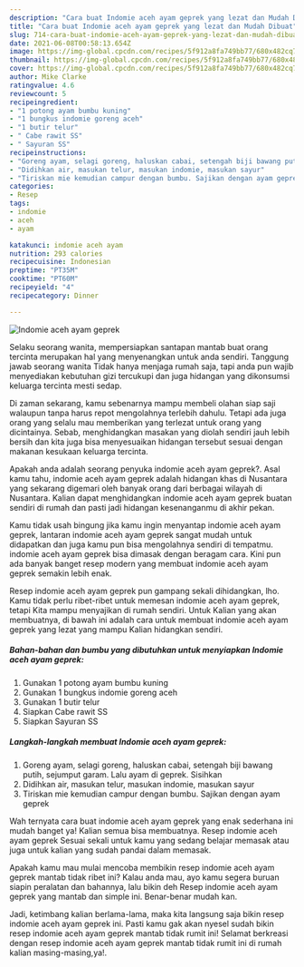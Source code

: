 ```yaml
---
description: "Cara buat Indomie aceh ayam geprek yang lezat dan Mudah Dibuat"
title: "Cara buat Indomie aceh ayam geprek yang lezat dan Mudah Dibuat"
slug: 714-cara-buat-indomie-aceh-ayam-geprek-yang-lezat-dan-mudah-dibuat
date: 2021-06-08T00:58:13.654Z
image: https://img-global.cpcdn.com/recipes/5f912a8fa749bb77/680x482cq70/indomie-aceh-ayam-geprek-foto-resep-utama.jpg
thumbnail: https://img-global.cpcdn.com/recipes/5f912a8fa749bb77/680x482cq70/indomie-aceh-ayam-geprek-foto-resep-utama.jpg
cover: https://img-global.cpcdn.com/recipes/5f912a8fa749bb77/680x482cq70/indomie-aceh-ayam-geprek-foto-resep-utama.jpg
author: Mike Clarke
ratingvalue: 4.6
reviewcount: 5
recipeingredient:
- "1 potong ayam bumbu kuning"
- "1 bungkus indomie goreng aceh"
- "1 butir telur"
- " Cabe rawit SS"
- " Sayuran SS"
recipeinstructions:
- "Goreng ayam, selagi goreng, haluskan cabai, setengah biji bawang putih, sejumput garam. Lalu ayam di geprek. Sisihkan"
- "Didihkan air, masukan telur, masukan indomie, masukan sayur"
- "Tiriskan mie kemudian campur dengan bumbu. Sajikan dengan ayam geprek"
categories:
- Resep
tags:
- indomie
- aceh
- ayam

katakunci: indomie aceh ayam 
nutrition: 293 calories
recipecuisine: Indonesian
preptime: "PT35M"
cooktime: "PT60M"
recipeyield: "4"
recipecategory: Dinner

---
```



![Indomie aceh ayam geprek](https://img-global.cpcdn.com/recipes/5f912a8fa749bb77/680x482cq70/indomie-aceh-ayam-geprek-foto-resep-utama.jpg)

Selaku seorang wanita, mempersiapkan santapan mantab buat orang tercinta merupakan hal yang menyenangkan untuk anda sendiri. Tanggung jawab seorang  wanita Tidak hanya menjaga rumah saja, tapi anda pun wajib menyediakan kebutuhan gizi tercukupi dan juga hidangan yang dikonsumsi keluarga tercinta mesti sedap.

Di zaman  sekarang, kamu sebenarnya mampu membeli olahan siap saji walaupun tanpa harus repot mengolahnya terlebih dahulu. Tetapi ada juga orang yang selalu mau memberikan yang terlezat untuk orang yang dicintainya. Sebab, menghidangkan masakan yang diolah sendiri jauh lebih bersih dan kita juga bisa menyesuaikan hidangan tersebut sesuai dengan makanan kesukaan keluarga tercinta. 



Apakah anda adalah seorang penyuka indomie aceh ayam geprek?. Asal kamu tahu, indomie aceh ayam geprek adalah hidangan khas di Nusantara yang sekarang digemari oleh banyak orang dari berbagai wilayah di Nusantara. Kalian dapat menghidangkan indomie aceh ayam geprek buatan sendiri di rumah dan pasti jadi hidangan kesenanganmu di akhir pekan.

Kamu tidak usah bingung jika kamu ingin menyantap indomie aceh ayam geprek, lantaran indomie aceh ayam geprek sangat mudah untuk didapatkan dan juga kamu pun bisa mengolahnya sendiri di tempatmu. indomie aceh ayam geprek bisa dimasak dengan beragam cara. Kini pun ada banyak banget resep modern yang membuat indomie aceh ayam geprek semakin lebih enak.

Resep indomie aceh ayam geprek pun gampang sekali dihidangkan, lho. Kamu tidak perlu ribet-ribet untuk memesan indomie aceh ayam geprek, tetapi Kita mampu menyajikan di rumah sendiri. Untuk Kalian yang akan membuatnya, di bawah ini adalah cara untuk membuat indomie aceh ayam geprek yang lezat yang mampu Kalian hidangkan sendiri.

<!--inarticleads1-->

##### Bahan-bahan dan bumbu yang dibutuhkan untuk menyiapkan Indomie aceh ayam geprek:

1. Gunakan 1 potong ayam bumbu kuning
1. Gunakan 1 bungkus indomie goreng aceh
1. Gunakan 1 butir telur
1. Siapkan  Cabe rawit SS
1. Siapkan  Sayuran SS




<!--inarticleads2-->

##### Langkah-langkah membuat Indomie aceh ayam geprek:

1. Goreng ayam, selagi goreng, haluskan cabai, setengah biji bawang putih, sejumput garam. Lalu ayam di geprek. Sisihkan
1. Didihkan air, masukan telur, masukan indomie, masukan sayur
1. Tiriskan mie kemudian campur dengan bumbu. Sajikan dengan ayam geprek




Wah ternyata cara buat indomie aceh ayam geprek yang enak sederhana ini mudah banget ya! Kalian semua bisa membuatnya. Resep indomie aceh ayam geprek Sesuai sekali untuk kamu yang sedang belajar memasak atau juga untuk kalian yang sudah pandai dalam memasak.

Apakah kamu mau mulai mencoba membikin resep indomie aceh ayam geprek mantab tidak ribet ini? Kalau anda mau, ayo kamu segera buruan siapin peralatan dan bahannya, lalu bikin deh Resep indomie aceh ayam geprek yang mantab dan simple ini. Benar-benar mudah kan. 

Jadi, ketimbang kalian berlama-lama, maka kita langsung saja bikin resep indomie aceh ayam geprek ini. Pasti kamu gak akan nyesel sudah bikin resep indomie aceh ayam geprek mantab tidak rumit ini! Selamat berkreasi dengan resep indomie aceh ayam geprek mantab tidak rumit ini di rumah kalian masing-masing,ya!.

